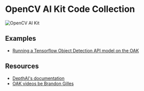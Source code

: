 # OpenCV AI Kit Code Collection

![OpenCV AI Kit](https://ksr-ugc.imgix.net/assets/029/814/148/90adc39243e252fd30d6cdb16a767854_original.jpg?ixlib=rb-2.1.0&crop=faces&w=1552&h=873&fit=crop&v=1594733462&auto=format&frame=1&q=92&s=921d8add3244e4375e2a83ae33798965)

## Examples
* [Running a Tensorflow Object Detection API model on the OAK](Tensorflow-OD-API)

## Resources
* [DepthAI's documentation](https://docs.luxonis.com/en/latest)
* [OAK videos be Brandon Gilles](https://www.youtube.com/channel/UC3ikJfJPfsZshXT70qk8oYA/videos)